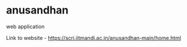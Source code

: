 # anusandhan
web application

Link to website - https://scri.iitmandi.ac.in/anusandhan-main/home.html
